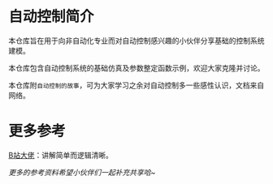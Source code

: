 # 自动控制简介

本仓库旨在用于向非自动化专业而对自动控制感兴趣的小伙伴分享基础的控制系统建模。

本仓库包含自动控制系统的基础仿真及参数整定函数示例，欢迎大家克隆并讨论。

本仓库附`自动控制的故事`，可为大家学习之余对自动控制多一些感性认识，文档来自网络。



# 更多参考

[B站大佬]( https://space.bilibili.com/230105574/ )：讲解简单而逻辑清晰。

*更多的参考资料希望小伙伴们一起补充共享哈~*

